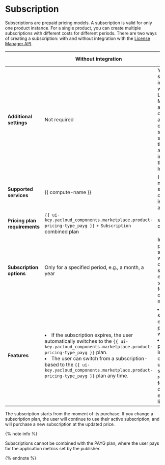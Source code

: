 # Subscription

Subscriptions are prepaid pricing models. A subscription is valid for only one product instance. For a single product, you can create multiple subscriptions with different costs for different periods. There are two ways of creating a subscription: with and without integration with the [License Manager API](../license-manager/api-ref/index.md).

|   | **Without integration** | **With integration** |
|---|----------------|---------------|
| **Additional settings** | Not required | You need to set up integration with the License Manager API and revise the code of your application to check the status of subscriptions, their types, and implement their business logic. |
| **Supported services** | {{ compute-name }} | {{ compute-name }}; support for other services is to be announced |
| **Pricing plan requirements** | `{{ ui-key.yacloud_components.marketplace.product-pricing-type_payg }}` + `Subscription` combined plan | `Subscription` only |
| **Subscription options** | Only for a specified period, e.g., a month, a year | In addition to periodic subscriptions, we offer custom subscriptions, e.g., a subscription for a number of users per month, etc. |
| **Features** | <li>If the subscription expires, the user automatically switches to the `{{ ui-key.yacloud_components.marketplace.product-pricing-type_payg }}` plan.</li><li>The user can switch from a subscription-based to the `{{ ui-key.yacloud_components.marketplace.product-pricing-type_payg }}` plan any time.</li> | <li>If the subscription expires, the product stops working.</li><li>The partner independently controls usage and sets restrictions for users in case of exceeding limits.</li> |

The subscription starts from the moment of its purchase. If you change a subscription plan, the user will continue to use their active subscription, and will purchase a new subscription at the updated price.

{% note info %}

Subscriptions cannot be combined with the PAYG plan, where the user pays for the application metrics set by the publisher.

{% endnote %}
